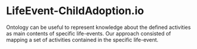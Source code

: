 # LifeEvent-ChildAdoption.io
Ontology can be useful to represent knowledge about the defined activities as main contents of specific life-events. Our approach consisted of mapping a set of activities contained in the specific life-event.

